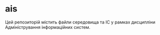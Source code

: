 # ais

Цей репозиторій містить файли середовища та ІС
у рамках дисципліни Адміністрування інформаційних систем.
